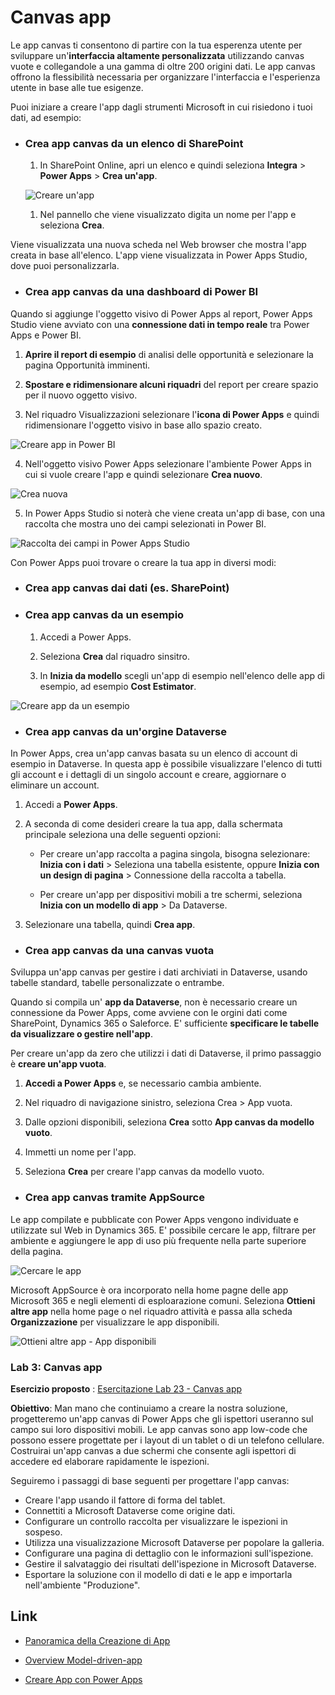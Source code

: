 # Canvas app

Le app canvas ti consentono di partire con la tua esperenza utente per sviluppare un'**interfaccia altamente personalizzata** utilizzando canvas vuote e collegandole a una gamma di oltre 200 origini dati. Le app canvas offrono la flessibilità necessaria per organizzare l'interfaccia e l'esperienza utente in base alle tue esigenze. 

Puoi iniziare a creare l'app dagli strumenti Microsoft in cui risiedono i tuoi dati, ad esempio:

- ### Crea app canvas da un elenco di SharePoint
   1. In SharePoint Online, apri un elenco e quindi seleziona **Integra** > **Power Apps** > **Crea un'app**.

   ![Creare un'app](/img/power-apps/generate-new-app.png)

   1. Nel pannello che viene visualizzato digita un nome per l'app e seleziona **Crea**.

Viene visualizzata una nuova scheda nel Web browser che mostra l'app creata in base all'elenco. L'app viene visualizzata in Power Apps Studio, dove puoi personalizzarla.

- ### Crea app canvas da una dashboard di Power BI

Quando si aggiunge l'oggetto visivo di Power Apps al report, Power Apps Studio viene avviato con una 
**connessione dati in tempo reale** tra Power Apps e Power BI. 

   1. **Aprire il report di esempio** di analisi delle opportunità e selezionare la pagina Opportunità imminenti. 

   1. **Spostare e ridimensionare alcuni riquadri** del report per creare spazio per il nuovo oggetto visivo. 

   1. Nel riquadro Visualizzazioni selezionare l'**icona di Power Apps** e quindi ridimensionare l'oggetto visivo in base allo spazio creato. 

   ![Creare app in Power BI](/img/power-apps/power-bi-powerapps-icon.png)

   4. Nell'oggetto visivo Power Apps selezionare l'ambiente Power Apps in cui si vuole creare l'app e quindi selezionare **Crea nuovo**.

   ![Crea nuova](/img/power-apps/power-bi-create-new-powerapp.png)

   5. In Power Apps Studio si noterà che viene creata un'app di base, con una raccolta che mostra uno dei campi selezionati in Power BI. 

![Raccolta dei campi in Power Apps Studio](/img/power-apps/power-bi-power-app.png)

Con Power Apps puoi trovare o creare la tua app in diversi modi:

- ### Crea app canvas dai dati (es. SharePoint)

- ### Crea app canvas da un esempio

  1. Accedi a Power Apps. 

  1. Seleziona **Crea** dal riquadro sinsitro. 

  1. In **Inizia da modello** scegli un'app di esempio nell'elenco delle app di esempio, ad esempio **Cost Estimator**. 

![Creare app da un esempio](/img/power-apps/cost-estimator-app.png)

- ### Crea app canvas da un'orgine Dataverse

In Power Apps, crea un'app canvas basata su un elenco di account di esempio in Dataverse. In questa app è possibile visualizzare l'elenco di tutti gli account e i dettagli di un singolo account e creare, aggiornare o eliminare un account. 

 1. Accedi a **Power Apps**.

 1. A seconda di come desideri creare la tua app, dalla schermata principale seleziona una delle seguenti opzioni:

    - Per creare un'app raccolta a pagina singola, bisogna selezionare: **Inizia con i dati** > Seleziona una tabella esistente, oppure **Inizia con un design di pagina** > Connessione della raccolta a tabella.

    - Per creare un'app per dispositivi mobili a tre schermi, seleziona **Inizia con un modello di app** > Da Dataverse.

 3. Selezionare una tabella, quindi **Crea app**.


- ### Crea app canvas da una canvas vuota

Sviluppa un'app canvas per gestire i dati archiviati in Dataverse, usando tabelle standard, tabelle personalizzate o entrambe. 

Quando si compila un' **app da Dataverse**, non è necessario creare un connessione da Power Apps, come avviene con le orgini dati come SharePoint, Dynamics 365 o Saleforce. E' sufficiente **specificare le tabelle da visualizzare o gestire nell'app**. 

Per creare un'app da zero che utilizzi i dati di Dataverse, il primo passaggio è **creare un'app vuota**.

1. **Accedi a Power Apps** e, se necessario cambia ambiente. 

1. Nel riquadro di navigazione sinistro, seleziona Crea > App vuota. 

1. Dalle opzioni disponibili, seleziona **Crea** sotto **App canvas da modello vuoto**.

1. Immetti un nome per l'app.

1. Seleziona **Crea** per creare l'app canvas da modello vuoto. 

- ### Crea app canvas tramite AppSource

Le app compilate e pubblicate con Power Apps vengono individuate e utilizzate sul Web in Dynamics 365. E' possibile cercare le app, filtrare per ambiente e aggiungere le app di uso più frequente nella parte superiore della pagina.

![Cercare le app](/img/power-apps/apps-dynamics365.png)

Microsoft AppSource è ora incorporato nella home pagne delle app Microsoft 365 e negli elementi di esploarazione comuni. Seleziona **Ottieni altre app** nella home page o nel riquadro attività e passa alla scheda **Organizzazione** per visualizzare le app disponibili. 

![Ottieni altre app - App disponibili](/img/power-apps/getmoreapps_1.png)

### Lab 3: Canvas app

**Esercizio proposto** : [Esercitazione Lab 23 - Canvas app](https://microsoftlearning.github.io/PL-400_Microsoft-Power-Platform-Developer/Instructions/Labs/LAB%5BPL-400%5D_Lab03_Canvas_App.html) 

**Obiettivo**: Man mano che continuiamo a creare la nostra soluzione, progetteremo un'app canvas di Power Apps che gli ispettori useranno sul campo sui loro dispositivi mobili. Le app canvas sono app low-code che possono essere progettate per i layout di un tablet o di un telefono cellulare. Costruirai un'app canvas a due schermi che consente agli ispettori di accedere ed elaborare rapidamente le ispezioni.

Seguiremo i passaggi di base seguenti per progettare l'app canvas:

- Creare l'app usando il fattore di forma del tablet.
- Connettiti a Microsoft Dataverse come origine dati.
- Configurare un controllo raccolta per visualizzare le ispezioni in sospeso.
- Utilizza una visualizzazione Microsoft Dataverse per popolare la galleria.
- Configurare una pagina di dettaglio con le informazioni sull'ispezione.
- Gestire il salvataggio dei risultati dell'ispezione in Microsoft Dataverse.
- Esportare la soluzione con il modello di dati e le app e importarla nell'ambiente "Produzione".

## Link

- [Panoramica della Creazione di App](https://learn.microsoft.com/it-it/power-apps/maker/#canvas-apps)

- [Overview Model-driven-app](https://learn.microsoft.com/it-it/power-apps/maker/model-driven-apps/model-driven-app-overview)

- [Creare App con Power Apps](https://weblog.metisoft.it/microsoft-powerapps)







